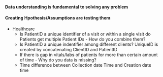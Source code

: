#### Data understanding is fundamental to solving any problem


#### Creating Hpothesis/Assumptions are testing them
* Healthcare
  * Is PatientID a unique identifier of a visit or within a single visit do Patients get multiple Patient IDs - How do you combine them?
  * Is PatientID a unique indentifier among different clients? UniqueID is created by concatenating ClientID and PatientID
  * If there is gap in vitals/labs of patients for more than certain amount of time - Why do you data is missing?
  * Time difference between Collection date Time and Creation date time






